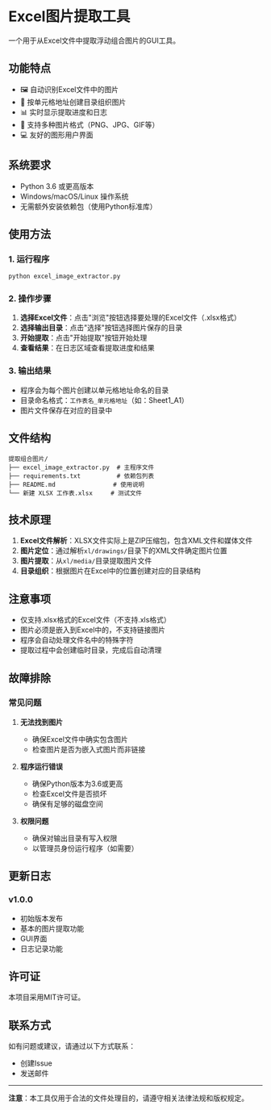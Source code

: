 # Excel图片提取工具

一个用于从Excel文件中提取浮动组合图片的GUI工具。

## 功能特点

- 🖼️ 自动识别Excel文件中的图片
- 📁 按单元格地址创建目录组织图片
- 📊 实时显示提取进度和日志
- 🎯 支持多种图片格式（PNG、JPG、GIF等）
- 💻 友好的图形用户界面

## 系统要求

- Python 3.6 或更高版本
- Windows/macOS/Linux 操作系统
- 无需额外安装依赖包（使用Python标准库）

## 使用方法

### 1. 运行程序

```bash
python excel_image_extractor.py
```

### 2. 操作步骤

1. **选择Excel文件**：点击"浏览"按钮选择要处理的Excel文件（.xlsx格式）
2. **选择输出目录**：点击"选择"按钮选择图片保存的目录
3. **开始提取**：点击"开始提取"按钮开始处理
4. **查看结果**：在日志区域查看提取进度和结果

### 3. 输出结果

- 程序会为每个图片创建以单元格地址命名的目录
- 目录命名格式：`工作表名_单元格地址`（如：Sheet1_A1）
- 图片文件保存在对应的目录中

## 文件结构

```
提取组合图片/
├── excel_image_extractor.py  # 主程序文件
├── requirements.txt          # 依赖包列表
├── README.md                # 使用说明
└── 新建 XLSX 工作表.xlsx     # 测试文件
```

## 技术原理

1. **Excel文件解析**：XLSX文件实际上是ZIP压缩包，包含XML文件和媒体文件
2. **图片定位**：通过解析`xl/drawings/`目录下的XML文件确定图片位置
3. **图片提取**：从`xl/media/`目录提取图片文件
4. **目录组织**：根据图片在Excel中的位置创建对应的目录结构

## 注意事项

- 仅支持.xlsx格式的Excel文件（不支持.xls格式）
- 图片必须是嵌入到Excel中的，不支持链接图片
- 程序会自动处理文件名中的特殊字符
- 提取过程中会创建临时目录，完成后自动清理

## 故障排除

### 常见问题

1. **无法找到图片**
   - 确保Excel文件中确实包含图片
   - 检查图片是否为嵌入式图片而非链接

2. **程序运行错误**
   - 确保Python版本为3.6或更高
   - 检查Excel文件是否损坏
   - 确保有足够的磁盘空间

3. **权限问题**
   - 确保对输出目录有写入权限
   - 以管理员身份运行程序（如需要）

## 更新日志

### v1.0.0
- 初始版本发布
- 基本的图片提取功能
- GUI界面
- 日志记录功能

## 许可证

本项目采用MIT许可证。

## 联系方式

如有问题或建议，请通过以下方式联系：
- 创建Issue
- 发送邮件

---

**注意**：本工具仅用于合法的文件处理目的，请遵守相关法律法规和版权规定。